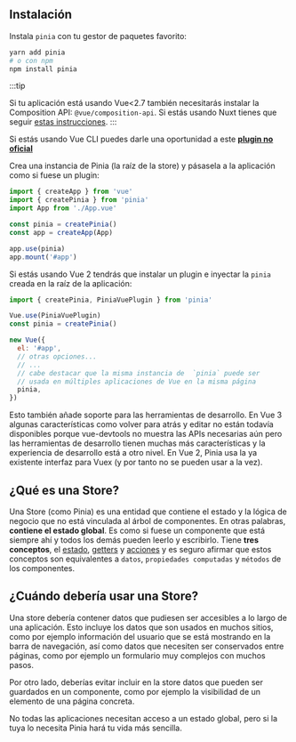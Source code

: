 ## Instalación

<VueMasteryLogoLink for="pinia-cheat-sheet">
</VueMasteryLogoLink>

Instala `pinia` con tu gestor de paquetes favorito:

```bash
yarn add pinia
# o con npm
npm install pinia
```

:::tip

Si tu aplicación está usando Vue<2.7 también necesitarás instalar la Composition API: `@vue/composition-api`. Si estás usando Nuxt tienes que seguir [estas instrucciones](/ssr/nuxt.md).
:::

Si estás usando Vue CLI puedes darle una oportunidad a este [**plugin no oficial**](https://github.com/wobsoriano/vue-cli-plugin-pinia)

Crea una instancia de Pinia (la raíz de la store) y pásasela a la aplicación como si fuese un plugin:

```js {2,5-6,8}
import { createApp } from 'vue'
import { createPinia } from 'pinia'
import App from './App.vue'

const pinia = createPinia()
const app = createApp(App)

app.use(pinia)
app.mount('#app')
```

Si estás usando Vue 2 tendrás que instalar un plugin e inyectar la `pinia` creada en la raíz de la aplicación:

```js {1,3-4,12}
import { createPinia, PiniaVuePlugin } from 'pinia'

Vue.use(PiniaVuePlugin)
const pinia = createPinia()

new Vue({
  el: '#app',
  // otras opciones...
  // ...
  // cabe destacar que la misma instancia de  `pinia` puede ser
  // usada en múltiples aplicaciones de Vue en la misma página
  pinia,
})
```

Esto también añade soporte para las herramientas de desarrollo. En Vue 3 algunas características como volver para atrás y editar no están todavía disponibles porque vue-devtools no muestra las APIs necesarias aún pero las herramientas de desarrollo tienen muchas más características y la experiencia de desarrollo está a otro nivel. En Vue 2, Pinia usa la ya existente interfaz para Vuex (y por tanto no se pueden usar a la vez).

## ¿Qué es una Store?

Una Store (como Pinia) es una entidad que contiene el estado y la lógica de negocio que no está vinculada al árbol de componentes. En otras palabras, **contiene el estado global**. Es como si fuese un componente que está siempre ahí y todos los demás pueden leerlo y escribirlo. Tiene **tres conceptos**, el [estado](./core-concepts/state.md), [getters](./core-concepts/getters.md) y [acciones](./core-concepts/actions.md) y es seguro afirmar que estos conceptos son equivalentes a `datos`, `propiedades computadas` y `métodos` de los componentes.

## ¿Cuándo debería usar una Store?

Una store debería contener datos que pudiesen ser accesibles a lo largo de una aplicación. Esto incluye los datos que son usados en muchos sitios, como por ejemplo información del usuario que se está mostrando en la barra de navegación, así como datos que necesiten ser conservados entre páginas, como por ejemplo un formulario muy complejos con muchos pasos.

Por otro lado, deberías evitar incluir en la store datos que pueden ser guardados en un componente, como por ejemplo la visibilidad de un elemento de una página concreta.

No todas las aplicaciones necesitan acceso a un estado global, pero si la tuya lo necesita Pinia hará tu vida más sencilla.
